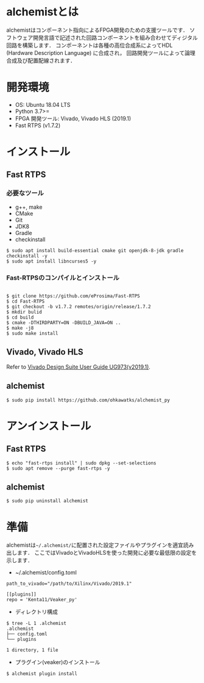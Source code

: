 # alchemistとは

alchemistはコンポーネント指向によるFPGA開発のための支援ツールです．
ソフトウェア開発言語で記述された回路コンポーネントを組み合わせてディジタル回路を構築します．
コンポーネントは各種の高位合成系によってHDL (Hardware Description Language) に合成され，
回路開発ツールによって論理合成及び配置配線されます．

# 開発環境

- OS: Ubuntu 18.04 LTS
- Python 3.7>=
- FPGA 開発ツール: Vivado, Vivado HLS (2019.1)
- Fast RTPS (v1.7.2)

# インストール

## Fast RTPS

### 必要なツール

- g++, make
- CMake
- Git
- JDK8
- Gradle
- checkinstall

```
$ sudo apt install build-essential cmake git openjdk-8-jdk gradle checkinstall -y
$ sudo apt install libncurses5 -y
```

### Fast-RTPSのコンパイルとインストール

```

$ git clone https://github.com/eProsima/Fast-RTPS
$ cd Fast-RTPS
$ git checkout -b v1.7.2 remotes/origin/release/1.7.2
$ mkdir bulid
$ cd build
$ cmake -DTHIRDPARTY=ON -DBUILD_JAVA=ON ..
$ make -j8
$ sudo make install
```

## Vivado, Vivado HLS

Refer to [Vivado Design Suite User Guide UG973(v2019.1)](https://www.xilinx.com/support/documentation/sw_manuals/xilinx2019_1/ug973-vivado-release-notes-install-license.pdf).

## alchemist

```
$ sudo pip install https://github.com/ohkawatks/alchemist_py
```

# アンインストール

## Fast RTPS

```
$ echo "fast-rtps install" | sudo dpkg --set-selections
$ sudo apt remove --purge fast-rtps -y
```

## alchemist

```
$ sudo pip uninstall alchemist
```

# 準備

alchemistは`~/.alchemist/`に配置された設定ファイルやプラグインを適宜読み出します．
ここではVivadoとVivadoHLSを使った開発に必要な最低限の設定を示します．

- ~/.alchemist/config.toml

```
path_to_vivado="/path/to/Xilinx/Vivado/2019.1"

[[plugins]]
repo = 'Kenta11/Veaker_py'
```

- ディレクトリ構成

```
$ tree -L 1 .alchemist
.alchemist
├── config.toml
└── plugins

1 directory, 1 file
```

- プラグイン(veaker)のインストール

```
$ alchemist plugin install
```
